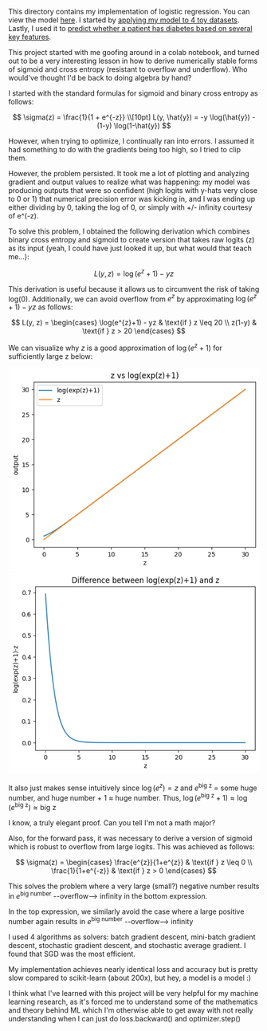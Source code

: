 This directory contains my implementation of logistic regression. You can view the model [here](logistic_regression_model.py). I started by [applying my model to 4 toy datasets](toy_datasets_logistic_regression.ipynb). Lastly, I used it to [predict whether a patient has diabetes based on several key features](diabetes_prediction.ipynb). 


This project started with me goofing around in a colab notebook, and turned out to be a very interesting lesson in how to derive numerically stable forms of sigmoid and cross entropy (resistant to overflow and underflow). Who would've thought I'd be back to doing algebra by hand?

I started with the standard formulas for sigmoid and binary cross entropy as follows:

$$
\sigma(z) = \frac{1}{1 + e^{-z}}
\\[10pt]
L(y, \hat{y}) = -y \log(\hat{y}) - (1-y) \log(1-\hat{y})
$$

However, when trying to optimize, I continually ran into errors. I assumed it had something to do with the gradients being too high, so I tried to clip them.

However, the problem persisted. It took me a lot of plotting and analyzing gradient and output values to realize what was happening: my model was producing outputs that were so confident (high logits with y-hats very close to 0 or 1) that numerical precision error was kicking in, and I was ending up either dividing by 0, taking the log of 0, or simply with +/- infinity courtesy of e^(-z).

To solve this problem, I obtained the following derivation which combines binary cross entropy and sigmoid to create version that takes raw logits (z) as its input (yeah, I could have just looked it up, but what would that teach me...):

$$
L(y, z) = \log(e^{z}+1) - yz
$$

This derivation is useful because it allows us to circumvent the risk of taking log(0). Additionally, we can avoid overflow from $e^{z}$ by approximating $\log(e^z +1) - yz$ as follows:

$$
L(y, z) = 
\begin{cases} 
\log(e^{z}+1) - yz & \text{if } z \leq 20 \\
z(1-y) & \text{if } z > 20
\end{cases}
$$

We can visualize why $z$ is a good approximation of $\log(e^{z}+1)$ for sufficiently large z below:

![alt text](images/z_vs_log.png)
![alt text](images/z_minus_log.png)

It also just makes sense intuitively since $\log(e^{z})= z$ and $e^{\text{big z}}$ = some huge number, and huge number + 1 $\approx$ huge number. 
Thus, $\log(e^{\text{big z}} +1) \approx \log(e^{\text{big z}}) \approx \text{big z}$

I know, a truly elegant proof. Can you tell I'm not a math major?

Also, for the forward pass, it was necessary to derive a version of sigmoid which is robust to overflow from large logits. This was achieved as follows:

$$
\sigma(z) = 
\begin{cases} 
\frac{e^{z}}{1+e^{z}} & \text{if } z \leq 0 \\
\frac{1}{1+e^{-z}} & \text{if } z > 0
\end{cases}
$$

This solves the problem where a very large (small?) negative number results in $e^{\text{big number}}$ --overflow--> infinity in the bottom expression. 

In the top expression, we similarly avoid the case where a large positive number again results in $e^{\text{big number}}$ --overflow--> infinity

I used 4 algorithms as solvers: batch gradient descent, mini-batch gradient descent, stochastic gradient descent, and stochastic average gradient. I found that SGD was the most efficient. 

My implementation achieves nearly identical loss and accuracy but is pretty slow compared to scikit-learn (about 200x), but hey, a model is a model :\)

I think what I've learned with this project will be very helpful for my machine learning research, as it's forced me to understand some of the mathematics and theory behind ML which I'm otherwise able to get away with not really understanding when I can just do loss.backward() and optimizer.step()
